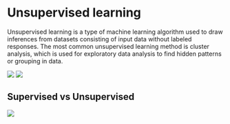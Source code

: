 # Unsupervised learning

Unsupervised learning is a type of machine learning algorithm used to draw inferences from datasets consisting of input data without labeled responses. The most common unsupervised learning method is cluster analysis, which is used for exploratory data analysis to find hidden patterns or grouping in data.

<img src='https://static.javatpoint.com/tutorial/machine-learning/images/unsupervised-machine-learning-2.png'>

<img src='https://cdn.educba.com/academy/wp-content/uploads/2019/10/Unsupervised-Machine-Learning.jpg'>

<h2>Supervised vs Unsupervised</h2>

<img src='https://www.researchgate.net/profile/Zhenyu_Wen/publication/336642133/figure/fig3/AS:815304842170368@1571395230317/Examples-of-Supervised-Learning-Linear-Regression-and-Unsupervised-Learning.png'>
